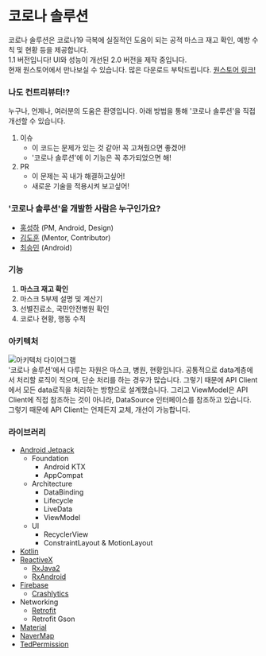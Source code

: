 # 코로나 솔루션
코로나 솔루션은 코로나19 극복에 실질적인 도움이 되는 공적 마스크 재고 확인, 예방 수칙 및 현황 등을 제공합니다.  
1.1 버전입니다! UI와 성능이 개선된 2.0 버전을 제작 중입니다.  
현재 원스토어에서 만나보실 수 있습니다. 많은 다운로드 부탁드립니다. [원스토어 링크!](https://onestore.co.kr/userpoc/apps/view?pid=0000747123)

### 나도 컨트리뷰터!?
누구나, 언제나, 여러분의 도움은 환영입니다. 아래 방법을 통해 '코로나 솔루션'을 직접 개선할 수 있습니다.
1. 이슈
    - 이 코드는 문제가 있는 것 같아! 꼭 고쳐줬으면 좋겠어!
    - '코로나 솔루션'에 이 기능은 꼭 추가되었으면 해!
2. PR  
    - 이 문제는 꼭 내가 해결하고싶어!
    - 새로운 기술을 적용시켜 보고싶어!

### '코로나 솔루션'을 개발한 사람은 누구인가요?
- [홍성하](https://github.com/KRMKGOLD) (PM, Android, Design)
- [김도훈](https://github.com/kimdohun0104) (Mentor, Contributor)
- [최승민](https://github.com/choi-seung-min) (Android)

### 기능
1. **마스크 재고 확인**
2. 마스크 5부제 설명 및 계산기
3. 선별진료소, 국민안전병원 확인
4. 코로나 현황, 행동 수칙
 
### 아키텍처
![아키텍처 다이어그램](https://user-images.githubusercontent.com/36754680/81561384-0f739300-93ce-11ea-906f-a6e0d4ed1351.png)  
'코로나 솔루션'에서 다루는 자원은 마스크, 병원, 현황입니다. 공통적으로 data계층에서 처리할 로직이 적으며, 단순 처리를 하는 경우가 많습니다. 그렇기 때문에 API Client에서 모든 data로직을 처리하는 방향으로 설계했습니다. 그리고 ViewModel은 API Client에 직접 참조하는 것이 아니라, DataSource 인터페이스를 참조하고 있습니다. 그렇기 때문에 API Client는 언제든지 교체, 개선이 가능합니다. 
 
### 라이브러리
* [Android Jetpack](https://developer.android.com/jetpack/?gclid=Cj0KCQiAwP3yBRCkARIsAABGiPqdj2dwHr5d0lsRM7dkP4c9A3Ih-e2C-CHnM26xGD89-tdQpWOGes8aAlzjEALw_wcB)  
   * Foundation
      * Android KTX
      * AppCompat
   * Architecture
      * DataBinding
      * Lifecycle
      * LiveData
      * ViewModel
   * UI
      * RecyclerView
      * ConstraintLayout & MotionLayout
* [Kotlin](https://github.com/JetBrains/kotlin) 
* [ReactiveX](http://reactivex.io)
    * [RxJava2](https://github.com/ReactiveX/RxJava)
    * [RxAndroid](https://github.com/ReactiveX/RxAndroid)
* [Firebase](https://firebase.google.com)
   * [Crashlytics](https://firebase.google.com/products/crashlytics)
* Networking
   * [Retrofit](https://square.github.io/retrofit/)
   * Retrofit Gson
* [Material](https://material.io/develop/android/docs/getting-started/)
* [NaverMap](https://navermaps.github.io/android-map-sdk/guide-ko/1.html)
* [TedPermission](https://github.com/ParkSangGwon/TedPermission)
